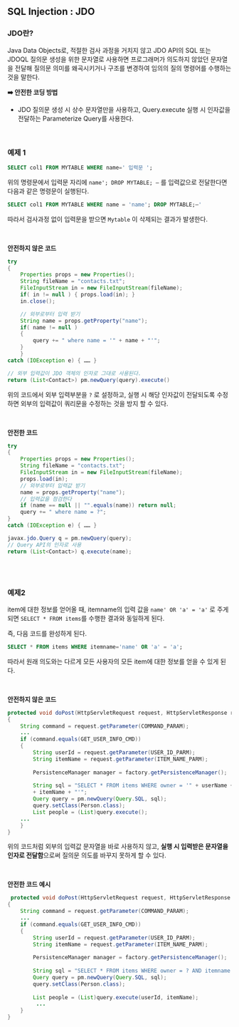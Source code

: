 ## SQL Injection : JDO

### JDO란?

Java Data Objects로, 적절한 검사 과정을 거치지 않고 JDO API의 SQL 또는 JDOQL 질의문 생성을 위한 문자열로 사용하면 프로그래머가 의도하지 않았던 문자열을 전달해 질의문 의미를 왜곡시키거나 구조를 변경하여 임의의 질의 명령어를 수행하는 것을 말한다.

**➡️ 안전한 코딩 방법**

- JDO 질의문 생성 시 상수 문자열만을 사용하고, Query.execute 실행 시 인자값을 전달하는 Parameterize Query를 사용한다.

<BR>

### 예제 1

```sql
SELECT col1 FROM MYTABLE WHERE name=' 입력문 ';
```

위의 명령문에서 입력문 자리에  `name'; DROP MYTABLE; —`  를 입력값으로 전달한다면 다음과 같은 명령문이 실행된다.

```sql
SELECT col1 FROM MYTABLE WHERE name = 'name'; DROP MYTABLE;—'
```

따라서 검사과정 없이 입력문을 받으면 `Mytable` 이 삭제되는 결과가 발생한다.
  
<br>

**안전하지 않은 코드**

```java
try 
{
	Properties props = new Properties();
	String fileName = "contacts.txt";
	FileInputStream in = new FileInputStream(fileName);
	if( in != null ) { props.load(in); }
	in.close();

	// 외부로부터 입력 받기
	String name = props.getProperty("name");
	if( name != null ) 
	{
		query += " where name = '" + name + "'";
	}
	} 
catch (IOException e) { …… }

// 외부 입력값이 JDO 객체의 인자로 그대로 사용된다.
return (List<Contact>) pm.newQuery(query).execute()
```

위의 코드에서 외부 입력부분을 `?` 로 설정하고, 실행 시 해당 인자값이 전달되도록 수정하면 외부의 입력값이 쿼리문을 수정하는 것을 방지 할 수 있다.

  

<br>  

**안전한 코드**

```java
try 
{
	Properties props = new Properties();
	String fileName = "contacts.txt";
	FileInputStream in = new FileInputStream(fileName);
	props.load(in);
	// 외부로부터 입력값 받기
	name = props.getProperty("name");
	// 입력값을 점검한다
	if (name == null || "".equals(name)) return null;
	query += " where name = ?";
} 
catch (IOException e) { …… }

javax.jdo.Query q = pm.newQuery(query);
// Query API의 인자로 사용
return (List<Contact>) q.execute(name);
```

<br><br>

  
### **예제2**

item에 대한 정보를 얻어올 때, itemname의 입력 값을  `name' OR 'a' = 'a'` 로 주게되면 `SELECT * FROM items`를 수행한 결과와 동일하게 된다.

즉, 다음 코드를 완성하게 된다.

```sql
SELECT * FROM items WHERE itemname='name' OR 'a' = 'a';
```

따라서 원래 의도와는 다르게 모든 사용자의 모든 item에 대한 정보를 얻을 수 있게 된다.
  
<br>


**안전하지 않은 코드**

```java
protected void doPost(HttpServletRequest request, HttpServletResponse response) throws ServletException, IOException 
{
	String command = request.getParameter(COMMAND_PARAM);
	...
	if (command.equals(GET_USER_INFO_CMD)) 
	{
		String userId = request.getParameter(USER_ID_PARM);
		String itemName = request.getParameter(ITEM_NAME_PARM);
		 
		PersistenceManager manager = factory.getPersistenceManager();
		
		String sql = "SELECT * FROM items WHERE owner = '" + userName + "' AND itemname = '"
		+ itemName + "'";
		Query query = pm.newQuery(Query.SQL, sql);
		query.setClass(Person.class);
		List people = (List)query.execute();
	...
	}
}
```

위의 코드처럼 외부의 입력값 문자열을 바로 사용하지 않고, **실행 시 입력받은 문자열을 인자로 전달함**으로써 질의문 의도를 바꾸지 못하게 할 수 있다.
  
<br>
 

**안전한 코드 예시**

```java
 protected void doPost(HttpServletRequest request, HttpServletResponse response) throws ServletException, IOException 
{
	String command = request.getParameter(COMMAND_PARAM);
	...
	if (command.equals(GET_USER_INFO_CMD)) 
	{
		String userId = request.getParameter(USER_ID_PARM);
		String itemName = request.getParameter(ITEM_NAME_PARM);
		
		PersistenceManager manager = factory.getPersistenceManager();
		
		String sql = "SELECT * FROM items WHERE owner = ? AND itemname = ?";
		Query query = pm.newQuery(Query.SQL, sql);
		query.setClass(Person.class);
		 
		List people = (List)query.execute(userId, itemName);
		 ...
	}
}
```